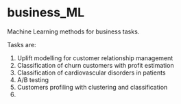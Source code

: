 # business_ML
Machine Learning methods for business tasks.

Tasks are:
1. Uplift modelling for customer relationship management
2. Classification of churn customers with profit estimation
3. Classification of cardiovascular disorders in patients
4. A/B testing
5. Customers profiling with clustering and classification
6.
